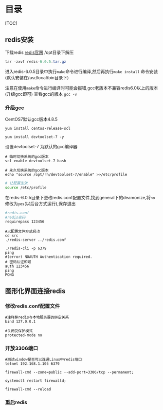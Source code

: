# 目录

[TOC]

## redis安装

下载redis [redis官网](http://www.redis.io)  /opt目录下解压

```java
tar -zxvf redis-6.0.5.tar.gz
```

进入redis-6.0.5目录中执行`make`命令进行编译,然后再执行`make install` 命令安装(默认安装在/usr/local/bin目录下)

注意在使用`make`命令进行编译时可能会报错,gcc老版本不兼容redis6.0以上的版本(升级gcc即可) 查看gcc的版本 `gcc -v`

### 升级gcc

CentOS7默认gcc版本4.8.5

```shell
yum install centos-release-scl
```

```shell
yum install devtoolset-7 -y
```

设置devtoolset-7 为默认的gcc编译器

```shell
# 临时切换系统的gcc版本
scl enable devtoolset-7 bash
```

```shell
# 永久切换系统的gcc版本
echo "source /opt/rh/devtoolset-7/enable" >>/etc/profile
```

```bash
# 让配置生效
source /etc/profile
```

在redis-6.0.5目录下更改redis.conf配置文件,找到general下的deamonize,将`no`修改为`yes`(以后台方式运行),保存退出

```bash
#redis.conf
#redis密码
requirepass 123456
```

```mysql
#以配置文件方式启动
cd src
./redis-server ../redis.conf
```

```mysql
./redis-cli -p 6379
ping
#(error) NOAUTH Authentication required.
# 密码认证即可
auth 123456
ping
PONG
```

## 图形化界面连接redis

### 修改redis.conf配置文件

```properties
#注释掉redis与本地服务器的绑定关系
bind 127.0.0.1
```

```properties
#关闭受保护模式
protected-mode no
```

### 开放3306端口

```shell
#测试window是否可以连通Linux中redis端口
telnet 192.168.1.105 6379
```

```shell
firewall-cmd --zone=public --add-port=3306/tcp --permanent;
```

```shell
systemctl restart firewalld;
```

```shell
firewall-cmd --reload
```

### 重启redis